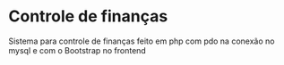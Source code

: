 # Controle de finanças

Sistema para controle de finanças feito em php com pdo na conexão no mysql e com o Bootstrap no frontend